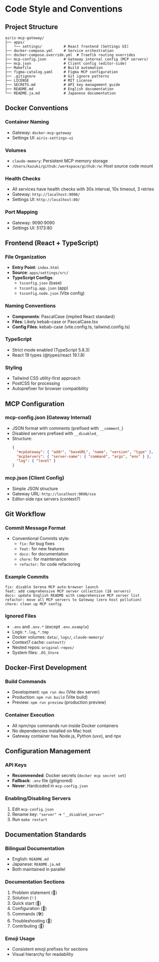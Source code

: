 # Code Style and Conventions

## Project Structure

```
airis-mcp-gateway/
├── apps/
│   └── settings/          # React frontend (Settings UI)
├── docker-compose.yml     # Service orchestration
├── docker-compose.override.yml  # Traefik routing overrides
├── mcp-config.json        # Gateway internal config (MCP servers)
├── mcp.json               # Client config (editor-side)
├── Makefile               # Build automation
├── figma-catalog.yaml     # Figma MCP configuration
├── .gitignore             # Git ignore patterns
├── LICENSE                # MIT License
├── SECRETS.md             # API key management guide
├── README.md              # English documentation
└── README.ja.md           # Japanese documentation
```

## Docker Conventions

### Container Naming
- Gateway: `docker-mcp-gateway`
- Settings UI: `airis-settings-ui`

### Volumes
- `claude-memory`: Persistent MCP memory storage
- `/Users/kazuki/github:/workspace/github:rw`: Host source code mount

### Health Checks
- All services have health checks with 30s interval, 10s timeout, 3 retries
- Gateway: `http://localhost:9090/`
- Settings UI: `http://localhost:80/`

### Port Mapping
- Gateway: 9090:9090
- Settings UI: 5173:80

## Frontend (React + TypeScript)

### File Organization
- **Entry Point**: `index.html`
- **Source**: `apps/settings/src/`
- **TypeScript Configs**: 
  - `tsconfig.json` (base)
  - `tsconfig.app.json` (app)
  - `tsconfig.node.json` (Vite config)

### Naming Conventions
- **Components**: PascalCase (implied React standard)
- **Files**: Likely kebab-case or PascalCase.tsx
- **Config Files**: kebab-case (vite.config.ts, tailwind.config.ts)

### TypeScript
- Strict mode enabled (TypeScript 5.8.3)
- React 19 types (@types/react 19.1.8)

### Styling
- Tailwind CSS utility-first approach
- PostCSS for processing
- Autoprefixer for browser compatibility

## MCP Configuration

### mcp-config.json (Gateway Internal)
- JSON format with comments (prefixed with `__comment_`)
- Disabled servers prefixed with `__disabled_`
- Structure:
  ```json
  {
    "mcpGateway": { "addr", "baseURL", "name", "version", "type" },
    "mcpServers": { "server-name": { "command", "args", "env" } },
    "log": { "level" }
  }
  ```

### mcp.json (Client Config)
- Simple JSON structure
- Gateway URL: `http://localhost:9090/sse`
- Editor-side npx servers (context7)

## Git Workflow

### Commit Message Format
- Conventional Commits style:
  - `fix:` for bug fixes
  - `feat:` for new features
  - `docs:` for documentation
  - `chore:` for maintenance
  - `refactor:` for code refactoring

### Example Commits
```
fix: disable Serena MCP auto-browser launch
feat: add comprehensive MCP server collection (18 servers)
docs: update English README with comprehensive MCP server list
refactor: move all MCP servers to Gateway (zero host pollution)
chore: clean up MCP config
```

### Ignored Files
- `.env` and `.env.*` (except `.env.example`)
- Logs: `*.log`, `*.tmp`
- Docker volumes: `data/`, `logs/`, `claude-memory/`
- Context7 cache: `context7/`
- Nested repos: `original-repos/`
- System files: `.DS_Store`

## Docker-First Development

### Build Commands
- Development: `npm run dev` (Vite dev server)
- Production: `npm run build` (Vite build)
- Preview: `npm run preview` (production preview)

### Container Execution
- All npm/npx commands run inside Docker containers
- No dependencies installed on Mac host
- Gateway container has Node.js, Python (uvx), and npx

## Configuration Management

### API Keys
- **Recommended**: Docker secrets (`docker mcp secret set`)
- **Fallback**: `.env` file (gitignored)
- **Never**: Hardcoded in `mcp-config.json`

### Enabling/Disabling Servers
1. Edit `mcp-config.json`
2. Rename key: `"server"` → `"__disabled_server"`
3. Run `make restart`

## Documentation Standards

### Bilingual Documentation
- English: `README.md`
- Japanese: `README.ja.md`
- Both maintained in parallel

### Documentation Sections
1. Problem statement (🎯)
2. Solution (✨)
3. Quick start (🚀)
4. Configuration (🔧)
5. Commands (🛠️)
6. Troubleshooting (🐛)
7. Contributing (🤝)

### Emoji Usage
- Consistent emoji prefixes for sections
- Visual hierarchy for readability